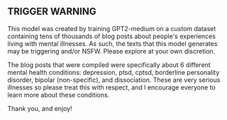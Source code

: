 TRIGGER WARNING
---------------
This model was created by training GPT2-medium on a custom dataset containing tens of thousands of blog posts about people's experiences living with mental illnesses. As such, the texts that this model generates may be triggering and/or NSFW. Please explore at your own discretion.

The blog posts that were compiled were specifically about 6 different mental health conditions: depression, ptsd, cptsd, borderline personality disorder, bipolar (non-specific), and dissociation. These are very serious illnesses so please treat this with respect, and I encourage everyone to learn more about these conditions. 

Thank you, and enjoy!

